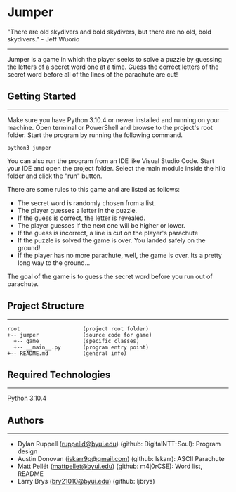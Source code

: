# Jumper
"There are old skydivers and bold skydivers, but there are no old, bold skydivers." - Jeff Wuorio 

---
Jumper is a game in which the player seeks to solve a puzzle by guessing the letters of a secret word one at a time. Guess the correct letters of the secret word before all of the lines of the parachute are cut!


## Getting Started
---

Make sure you have Python 3.10.4 or newer installed and running on your machine. Open terminal or PowerShell and
browse to the project's root folder. Start the program by running the following command.

```
python3 jumper
```

You can also run the program from an IDE like Visual Studio Code. Start your IDE and open the
project folder. Select the main module inside the hilo folder and click the "run" button.

There are some rules to this game and are listed as follows:

- The secret word is randomly chosen from a list.
- The player guesses a letter in the puzzle.
- If the guess is correct, the letter is revealed.
- The player guesses if the next one will be higher or lower.
- If the guess is incorrect, a line is cut on the player's parachute
- If the puzzle is solved the game is over. You landed safely on the ground!
- If the player has no more parachute, well, the game is over. Its a pretty long way to the ground...


The goal of the game is to guess the secret word before you run out of parachute.



## Project Structure
---
```
root                    (project root folder)
+-- jumper              (source code for game)
  +-- game              (specific classes)
  +-- __main__.py       (program entry point)
+-- README.md           (general info)
```

## Required Technologies
---
Python 3.10.4

## Authors
---
* Dylan Ruppell (ruppelld@byui.edu) (github: DigitalNTT-Soul): Program design
* Austin Donovan (iskarr9g@gmail.com) (github: lskarr): ASCII Parachute
* Matt Pellét (mattpellet@byui.edu) (github: m4j0rCSE): Word list, README
* Larry Brys (bry21010@byui.edu) (github: ljbrys)